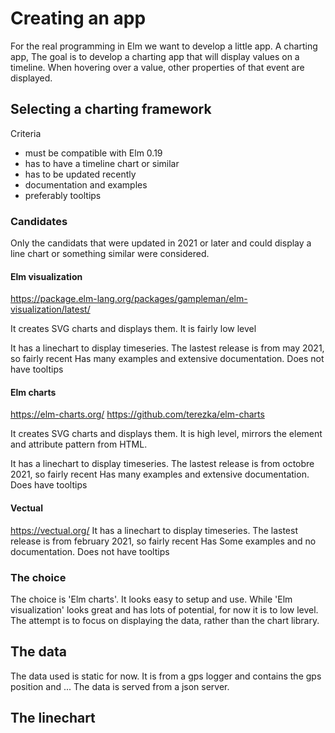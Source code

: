 # Creating an app

For the real programming in Elm we want to develop a little app.
A charting app, The goal is to develop a charting app that will display values on a timeline.
When hovering over a value, other properties of that event are displayed.

## Selecting a charting framework

Criteria
- must be compatible with Elm 0.19
- has to have a timeline chart or similar
- has to be updated recently
- documentation and examples
- preferably tooltips

### Candidates
Only the candidats that were updated in 2021 or later and could display a line chart or something similar were considered.

#### Elm visualization
https://package.elm-lang.org/packages/gampleman/elm-visualization/latest/

It creates SVG charts and displays them.
It is fairly low level

It has a linechart to display timeseries.
The lastest release is from may 2021, so fairly recent
Has many examples and extensive documentation.
Does not have tooltips

#### Elm charts
https://elm-charts.org/
https://github.com/terezka/elm-charts

It creates SVG charts and displays them.
It is high level, mirrors the element and attribute pattern from HTML.

It has a linechart to display timeseries.
The lastest release is from octobre 2021, so fairly recent
Has many examples and extensive documentation.
Does have tooltips

#### Vectual
https://vectual.org/
It has a linechart to display timeseries.
The lastest release is from february 2021, so fairly recent
Has Some examples and no documentation.
Does not have tooltips

### The choice
The choice is 'Elm charts'.
It looks easy to setup and use.
While 'Elm visualization' looks great and has lots of potential, for now it is to low level.
The attempt is to focus on  displaying the data, rather than the chart library.

## The data
The data used is static for now. It is from a gps logger and contains the gps position and ...
The data is served from a json server.

## The linechart
